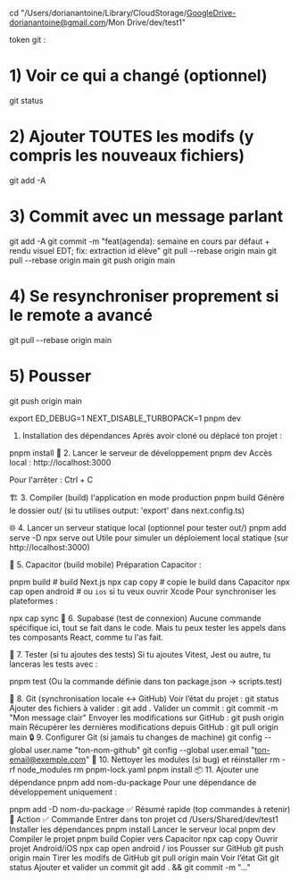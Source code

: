 cd "/Users/dorianantoine/Library/CloudStorage/GoogleDrive-dorianantoine@gmail.com/Mon Drive/dev/test1"

token git : 

# 1) Voir ce qui a changé (optionnel)

git status

# 2) Ajouter TOUTES les modifs (y compris les nouveaux fichiers)

git add -A

# 3) Commit avec un message parlant

git add -A
git commit -m "feat(agenda): semaine en cours par défaut + rendu visuel EDT; fix: extraction id élève"
git pull --rebase origin main
git pull --rebase origin main
git push origin main

# 4) Se resynchroniser proprement si le remote a avancé

git pull --rebase origin main

# 5) Pousser

git push origin main

export ED_DEBUG=1
NEXT_DISABLE_TURBOPACK=1 pnpm dev

1. Installation des dépendances
   Après avoir cloné ou déplacé ton projet :

pnpm install
🚀 2. Lancer le serveur de développement
pnpm dev
Accès local : http://localhost:3000

Pour l'arrêter : Ctrl + C

🏗️ 3. Compiler (build) l'application en mode production
pnpm build
Génère le dossier out/ (si tu utilises output: 'export' dans next.config.ts)

🌐 4. Lancer un serveur statique local (optionnel pour tester out/)
pnpm add serve -D
npx serve out
Utile pour simuler un déploiement local statique (sur http://localhost:3000)

🔌 5. Capacitor (build mobile)
Préparation Capacitor :

pnpm build # build Next.js
npx cap copy # copie le build dans Capacitor
npx cap open android # ou `ios` si tu veux ouvrir Xcode
Pour synchroniser les plateformes :

npx cap sync
💾 6. Supabase (test de connexion)
Aucune commande spécifique ici, tout se fait dans le code.
Mais tu peux tester les appels dans tes composants React, comme tu l'as fait.

🧪 7. Tester (si tu ajoutes des tests)
Si tu ajoutes Vitest, Jest ou autre, tu lanceras les tests avec :

pnpm test
(Ou la commande définie dans ton package.json → scripts.test)

🔁 8. Git (synchronisation locale ↔ GitHub)
Voir l’état du projet :
git status
Ajouter des fichiers à valider :
git add .
Valider un commit :
git commit -m "Mon message clair"
Envoyer les modifications sur GitHub :
git push origin main
Récupérer les dernières modifications depuis GitHub :
git pull origin main
🔒 9. Configurer Git (si jamais tu changes de machine)
git config --global user.name "ton-nom-github"
git config --global user.email "ton-email@exemple.com"
🧹 10. Nettoyer les modules (si bug) et réinstaller
rm -rf node_modules
rm pnpm-lock.yaml
pnpm install
📦 11. Ajouter une dépendance
pnpm add nom-du-package
Pour une dépendance de développement uniquement :

pnpm add -D nom-du-package
✅ Résumé rapide (top commandes à retenir)
🧩 Action ✅ Commande
Entrer dans ton projet cd /Users/Shared/dev/test1
Installer les dépendances pnpm install
Lancer le serveur local pnpm dev
Compiler le projet pnpm build
Copier vers Capacitor npx cap copy
Ouvrir projet Android/iOS npx cap open android / ios
Pousser sur GitHub git push origin main
Tirer les modifs de GitHub git pull origin main
Voir l’état Git git status
Ajouter et valider un commit git add . && git commit -m "..."
